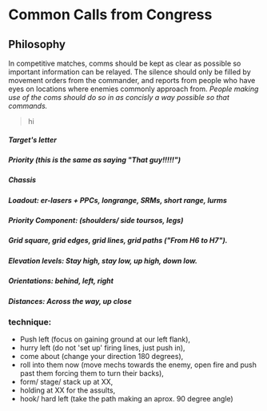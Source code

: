 # Common Calls from Congress

## Philosophy
In competitive matches, comms should be kept as clear as possible so important information can be relayed.  The silence should only be filled by movement orders from the commander, and reports from people who have eyes on locations where enemies commonly approach from.  *People making use of the coms should do so in as concisly a way possible so that commands.*

> hi


##### Target's letter

##### Priority (this is the same as saying "That guy!!!!!")

##### Chassis

##### Loadout: er-lasers + PPCs, longrange, SRMs, short range, lurms

##### Priority Component:  (shoulders/ side toursos, legs)

##### Grid square, grid edges, grid lines, grid paths ("From H6 to H7").  

##### Elevation levels:  Stay high, stay low, up high, down low.  

##### Orientations:  behind, left, right

##### Distances:  Across the way, up close

### technique:  
* Push left (focus on gaining ground at our left flank),
* hurry left (do not 'set up' firing lines, just push in),
* come about (change your direction 180 degrees),
* roll into them now (move mechs towards the enemy, open fire and push past them forcing them to turn their backs),
* form/ stage/ stack up at XX,
* holding at XX for the assults,
* hook/ hard left (take the path making an aprox. 90 degree angle)
